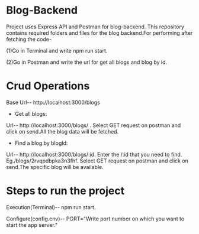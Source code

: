 # Blog-Backend
Project uses Express API and Postman for blog-backend. This repository contains required folders and files for the blog backend.For performing after fetching the code-

(1)Go in Terminal and write npm run start.

(2)Go in Postman and write the url for get all blogs and blog by id.

# Crud Operations
Base Url--  http://localhost:3000/blogs
* Get all blogs:

Url-- http://localhost:3000/blogs/ . Select GET request on postman and click on send.All the blog data will be fetched.

* Find a blog by blogId:

Url-- http://localhost:3000/blogs/:id. Enter the /:id that you need to find. Eg./blogs/2rvqpdbpka3n3fhf. Select GET request on postman and click on send.The specific blog will be available.

# Steps to run the project

Execution(Terminal)-- npm run start.

Configure(config.env)-- PORT="Write port number on which you want to start the app server."

